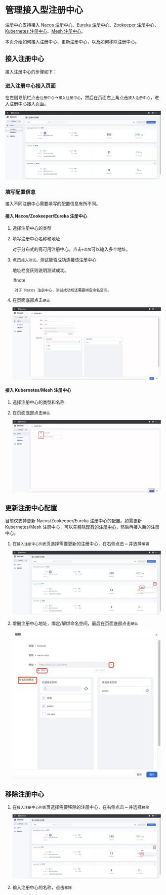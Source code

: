 # 管理接入型注册中心

注册中心支持接入 [Nacos 注册中心](../../../reference/basic-knowledge/registry.md#nacos-注册中心)、[Eureka 注册中心](../../../reference/basic-knowledge/registry.md#eureka-注册中心)、[Zookeeper 注册中心](../../../reference/basic-knowledge/registry.md#zookeeper-注册中心)、[Kubernetes 注册中心](../../../reference/basic-knowledge/registry.md#kubernetes-注册中心)、[Mesh 注册中心](../../../reference/basic-knowledge/registry.md#service-mesh-注册中心)。

本页介绍如何接入注册中心、更新注册中心，以及如何移除注册中心。

## 接入注册中心

接入注册中心的步骤如下：

### 进入注册中心接入页面

在左侧导航栏点击`注册中心`->`接入注册中心`，然后在页面右上角点击`接入注册中心`，进入注册中心接入页面。

![进入接入注册中心页面](imgs/enter-integrate-page.png)

### 填写配置信息

接入不同注册中心需要填写的配置信息有所不同。

#### 接入 Nacos/Zookeeper/Eureka 注册中心

1. 选择注册中心的类型
2. 填写注册中心名称和地址
    
    对于分布式的高可用注册中心，点击`+添加`可以输入多个地址。

3. 点击`接入测试`，测试能否成功连接该注册中心
    
    地址栏变灰则说明测试成功。

    !!!note
        
        对于 Nacos 注册中心，测试成功后还需要绑定命名空间。

4. 在页面底部点击`确认`

    ![接入 Nacos/Zookeeper/Eureka](imgs/integrate-nacos.png)

#### 接入 Kubernetes/Mesh 注册中心

1. 选择注册中心的类型和名称
2. 在页面底部点击`确认`
   
    ![接入 Mesh/Kubernetes](imgs/integrate-k8s.png)

## 更新注册中心配置

目前仅支持更新 Nacos/Zookeeper/Eureka 注册中心的配置。如需更新 Kubernetes/Mesh 注册中心，可以先[移除现有的注册中心](#移除注册中心)，然后再接入新的注册中心。

1. 在`接入注册中心列表`页选择需要更新的注册中心，在右侧点击 **`⋯`** 并选择`编辑`
   
    ![进入更新页面](imgs/update-1.png)

2. 增删注册中心地址，绑定/解绑命名空间，最后在页面底部点击`确认`
   
    ![进入更新页面](imgs/update-2.png)

## 移除注册中心

1. 在`接入注册中心列表`页选择需要移除的注册中心，在右侧点击 **`⋯`** 并选择`移除`
   
    ![进入移除页面](imgs/delete-1.png)

2. 输入注册中心的名称，点击`移除`

